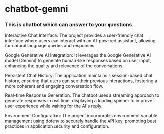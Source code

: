 # chatbot-gemni
### This is chatbot which can answer to your questions

Interactive Chat Interface: The project provides a user-friendly chat interface where users can interact with an AI-powered assistant, allowing for natural language queries and responses.

Google Generative AI Integration: It leverages the Google Generative AI model (Gemini) to generate human-like responses based on user input, enhancing the quality and relevance of the conversations.

Persistent Chat History: The application maintains a session-based chat history, ensuring that users can see their previous interactions, fostering a more coherent and engaging conversation flow.

Real-time Response Generation: The chatbot uses a streaming approach to generate responses in real time, displaying a loading spinner to improve user experience while waiting for the AI's reply.

Environment Configuration: The project incorporates environment variable management using dotenv to securely handle the API key, promoting best practices in application security and configuration.
